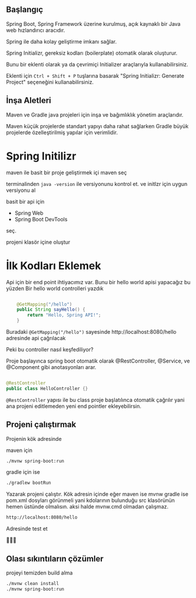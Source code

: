 ## Başlangıç 

Spring Boot, Spring Framework üzerine kurulmuş, açık kaynaklı bir Java web hızlandırıcı aracıdır.

Spring ile daha kolay geliştirme imkanı sağlar.

Spring Initializr, gereksiz kodları (boilerplate) otomatik olarak oluşturur.

Bunu bir eklenti olarak ya da çevrimiçi Initializer araçlarıyla kullanabilirsiniz.

Eklenti için `Ctrl + Shift + P` tuşlarına basarak "Spring Initializr: Generate Project" seçeneğini kullanabilirsiniz.


## İnşa Aletleri

Maven ve Gradle  java projeleri için inşa ve bağımlıklık yönetim araçlarıdır.

Maven küçük projelerde standart yapıyı daha rahat sağlarken Gradle büyük projelerde özelleştirilmiş yapılar için verimlidir.

# Spring Initilizr

maven ile basit bir proje geliştirmek içi maven seç 

terminalinden `java -version` ile versiyonunu kontrol et. ve initlzr için uygun versiyonu al 

basit bir api için 
+ Spring Web 
+ Spring Boot DevTools 

seç.

projeni klasör içine oluştur


# İlk Kodları Eklemek 

Api için bir end point ihtiyacımız var. Bunu bir hello world apisi yapacağız bu yüzden Bir hello world controlleri yazdık

```java

    @GetMapping("/hello") 
    public String sayHello() {
        return "Hello, Spring API!";
    }

```

Buradaki  ` @GetMapping("/hello") `  sayesinde http://localhost:8080/hello adresinde api çağrılacak


Peki bu controller nasıl keşfediliyor?

Proje başlayınca spring boot otomatik olarak @RestController, @Service, ve @Component gibi anotasyonları arar. 

```java

@RestController 
public class HelloController {}

```

`@RestController` yapısı ile bu class proje başlatılınca otomatik çağrılır yani ana projeni  editlemeden yeni end pointler ekleyebilirsin.


## Projeni çalıştırmak


Projenin kök adresinde

maven için

```bash 
./mvnw spring-boot:run
```

gradle  için ise 

```bash 
./gradlew bootRun
```

Yazarak projeni çalıştır. Kök adresin içinde eğer maven ise mvnw  gradle ise pom.xml dosyları görünmeli yani kdolarının bulunduğu src klasörünün hemen üstünde olmalısın. aksi halde mvnw.cmd olmadan çalışmaz.

```bash 
http://localhost:8080/hello

```

Adresinde test et

🚀🚀🚀

## Olası sıkıntıların çözümler


projeyi temizden build alma 
```bash 
./mvnw clean install
./mvnw spring-boot:run
```

